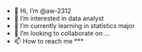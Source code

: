 - 👋 Hi, I’m @aw-2312
- 👀 I’m interested in data analyst
- 🌱 I’m currently learning in statistics major
- 💞️ I’m looking to collaborate on ...
- 📫 How to reach me ***

<!---
aw-2312/aw-2312 is a ✨ special ✨ repository because its `README.md` (this file) appears on your GitHub profile.
You can click the Preview link to take a look at your changes.
--->
